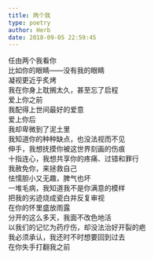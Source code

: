 ```yaml
---  
title: 两个我  
type: poetry  
author: Herb  
date: 2018-09-05 22:59:45    
---  
```

任由两个我看你  
比如你的眼睛——没有我的眼睛  
凝视更近乎炙烤  
我在你身上耽搁太久，甚至忘了启程    
爱上你之前  
我配得上世间最好的爱意  
爱上你后  
我却卑微到了泥土里    
我知道你的种种缺点，也没法视而不见  
伸手，我想抚摸你被这世界刻画的伤痕  
十指连心，我想共享你的疼痛、过错和罪行  
我赦免你，来拯救自己    
怯懦胆小又无趣，脾气也坏  
一堆毛病，我知道我不是你满意的模样  
把我的劣迹烧成瓷白并反复审视  
在你的怀里盛放雨露    
分开的这么多天，我面不改色地活  
以我们的记忆为药疗伤，却没法治好开裂的疤  
我必须承认，我还时不时想要回到过去  
在你失手打翻我之前